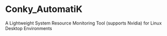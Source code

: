 # Conky_AutomatiK
A Lightweight System Resource Monitoring Tool (supports Nvidia) for Linux Desktop Environments

